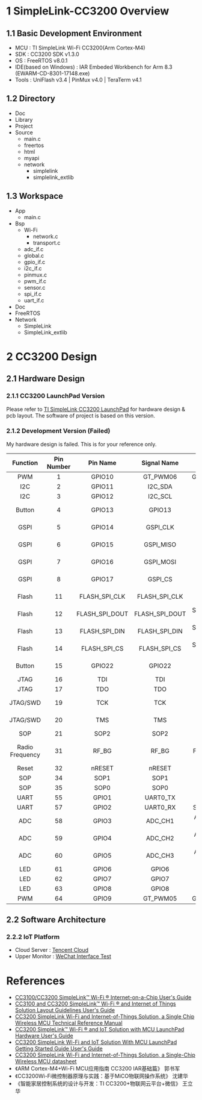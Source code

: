 # 1 SimpleLink-CC3200 Overview
## 1.1 Basic Development Environment
* MCU : TI SimpleLink Wi-Fi CC3200(Arm Cortex-M4)
* SDK : CC3200 SDK v1.3.0
* OS  : FreeRTOS v8.0.1
* IDE(based on Windows) : IAR Embeded Workbench for Arm 8.3 (EWARM-CD-8301-17148.exe)
* Tools : UniFlash v3.4 | PinMux v4.0 | TeraTerm v4.1
## 1.2 Directory
* Doc
* Library
* Project
* Source
    * main.c
    * freertos
    * html
    * myapi
    * network
        * simplelink
        * simplelink_extlib
## 1.3 Workspace
* App
    * main.c
* Bsp
    * Wi-Fi
        * network.c
        * transport.c
    * adc_if.c
    * global.c
    * gpio_if.c
    * i2c_if.c
    * pinmux.c
    * pwm_if.c
    * sensor.c
    * spi_if.c
    * uart_if.c
* Doc
* FreeRTOS
* Network
    * SimpleLink
    * SimpleLink_extlib
# 2 CC3200 Design
## 2.1 Hardware Design
### 2.1.1 CC3200 LaunchPad Version
Please refer to [TI SimpleLink CC3200 LaunchPad](http://www.ti.com/tool/cc3200-launchxl) for hardware design & pcb layout. The software of project is based on this version.
### 2.1.2 Development Version (Failed)
My hardware design is failed. This is for your reference only.

|Function|Pin Number|Pin Name|Signal Name|Signal Description|
|:------:|:--------:|:------:|:---------:|:----------------:|
|PWM|1|GPIO10|GT_PWM06|GPTA3A_PWM|
|I2C|2|GPIO11|I2C_SDA|I2C Data|
|I2C|3|GPIO12|I2C_SCL|I2C Clock|
|Button|4|GPIO13|GPIO13|Button SW1 Input|
|GSPI|5|GPIO14|GSPI_CLK|General SPI Clock|
|GSPI|6|GPIO15|GSPI_MISO|General SPI MISO|
|GSPI|7|GPIO16|GSPI_MOSI|General SPI MOSI|
|GSPI|8|GPIO17|GSPI_CS|General SPI Chip Select|
|Flash|11|FLASH_SPI_CLK|FLASH_SPI_CLK|Serial SPI Clock|
|Flash|12|FLASH_SPI_DOUT|FLASH_SPI_DOUT|Serial SPI Data Output|
|Flash|13|FLASH_SPI_DIN|FLASH_SPI_DIN|Serial SPI Data Input|
|Flash|14|FLASH_SPI_CS|FLASH_SPI_CS|Serial SPI Chip Select|
|Button|15|GPIO22|GPIO22|Button SW2 Input|
|JTAG|16|TDI|TDI|JTAG TDI|
|JTAG|17|TDO|TDO|JTAG TDO|
|JTAG/SWD|19|TCK|TCK|JTAG/SWD TCK|
|JTAG/SWD|20|TMS|TMS|JTAG/SWD TMS|
|SOP|21|SOP2|SOP2|Boot Option|
|Radio Frequency|31|RF_BG|RF_BG|Radio Frequency BG Band|
|Reset|32|nRESET|nRESET|Chip Reset|
|SOP|34|SOP1|SOP1|Boot Option|
|SOP|35|SOP0|SOP0|Boot Option|
|UART|55|GPIO1|UART0_TX|Serial Send|
|UART|57|GPIO2|UART0_RX|Serial Receive|
|ADC|58|GPIO3|ADC_CH1|ADC Channel 1|
|ADC|59|GPIO4|ADC_CH2|ADC Channel 2|
|ADC|60|GPIO5|ADC_CH3|ADC Channel 3|
|LED|61|GPIO6|GPIO6|LED1|
|LED|62|GPIO7|GPIO7|LED2|
|LED|63|GPIO8|GPIO8|LED3|
|PWM|64|GPIO9|GT_PWM05|GPTA2B_PWM|

## 2.2 Software Architecture
### 2.2.2 IoT Platform
* Cloud Server : [Tencent Cloud](https://cloud.tencent.com/) 
* Upper Monitor : [WeChat Interface Test](https://mp.weixin.qq.com/debug/cgi-bin/sandbox?t=sandbox/login)
# References
* [CC3100/CC3200 SimpleLink™ Wi-Fi ® Internet-on-a-Chip User's Guide](http://www.ti.com/lit/ug/swru368b/swru368b.pdf)
* [CC3100 and CC3200 SimpleLink™ Wi-Fi ® and Internet of Things Solution Layout Guidelines User's Guide](http://www.ti.com/lit/ug/swru370b/swru370b.pdf)
* [CC3200 SimpleLink Wi-Fi and Internet-of-Things Solution, a Single Chip Wireless MCU Technical Reference Manual](http://www.ti.com/lit/ug/swru367d/swru367d.pdf)
* [CC3200 SimpleLink™ Wi-Fi ® and IoT Solution with MCU LaunchPad Hardware User's Guide](http://www.ti.com/lit/ug/swru372b/swru372b.pdf)
* [CC3200 SimpleLink Wi-Fi and IoT Solution With MCU LaunchPad Getting Started Guide User's Guide](http://www.ti.com/lit/ug/swru376e/swru376e.pdf)
* [CC3200 SimpleLink Wi-Fi and Internet-of-Things Solution, a Single-Chip Wireless MCU datasheet](http://www.ti.com/lit/ds/swas032f/swas032f.pdf)
* 《ARM Cortex-M4+Wi-Fi MCU应用指南 CC3200 IAR基础篇》 郭书军
* 《CC3200Wi-Fi微控制器原理与实践：基于MiCO物联网操作系统》 沈建华
* 《智能家居控制系统的设计与开发：TI CC3200+物联网云平台+微信》 王立华

